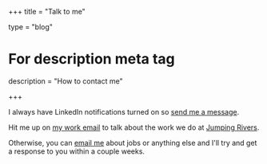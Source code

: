 +++
title = "Talk to me"

type = "blog"

# For description meta tag
description = "How to contact me"


+++

I always have LinkedIn notifications turned on so [send me a message](https://www.linkedin.com/in/andrew-charles-patterson/).

Hit me up on [my work email](mailto:andrew@jumpingrivers.com) to talk about the work we do at [Jumping Rivers](https://www.jumpingrivers.com/).

Otherwise, you can [email me](mailto:andrew@acpatt.com) about jobs or anything else and I'll try and get a response to you within a couple weeks. 
